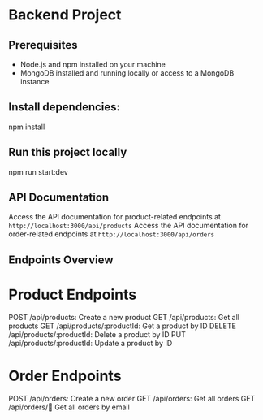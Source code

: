 # Backend Project 

## Prerequisites
- Node.js and npm installed on your machine
- MongoDB installed and running locally or access to a MongoDB instance
## Install dependencies:
npm install
## Run this project locally
npm run start:dev

## API Documentation
Access the API documentation for product-related endpoints at ```http://localhost:3000/api/products```
Access the API documentation for order-related endpoints at ```http://localhost:3000/api/orders```

## Endpoints Overview
# Product Endpoints
POST /api/products: Create a new product
GET /api/products: Get all products
GET /api/products/:productId: Get a product by ID
DELETE /api/products/:productId: Delete a product by ID
PUT /api/products/:productId: Update a product by ID

# Order Endpoints
POST /api/orders: Create a new order
GET /api/orders: Get all orders
GET /api/orders/:email: Get all orders by email

